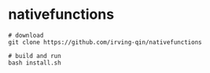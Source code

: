 # nativefunctions

```
# download
git clone https://github.com/irving-qin/nativefunctions

# build and run
bash install.sh
```
